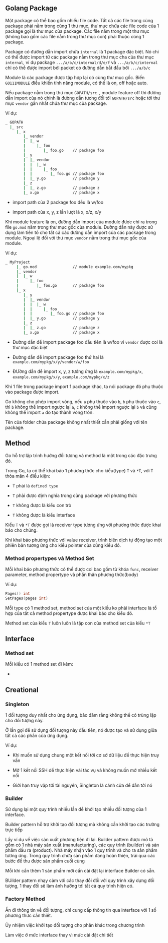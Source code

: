 ## Golang Package

Một package có thể bao gồm nhiều file code. Tất cả các file trong cùng package phải nằm trong cùng 1 thư mục, thư mục chứa các file code của 1 package gọi là thư mục của package. Các file nằm trong một thư mục (không bao gồm các file nằm trong thư mục con) phải thuộc cùng 1 package.

Package có đường dẫn import chứa ```internal``` là 1 package đặc biệt. Nó chỉ có thể được import từ các package nằm trong thư mục cha của thư mục ```internal```, ví dụ package ```.../a/b/c/internal/d/e/f``` và ```.../a/b/c/internal``` chỉ có thể được import bởi packet có đường dẫn bắt đầu bởi ```.../a/b/c```

Module là các package được tập hợp lại có cùng thư mục gốc. Biến ```GO111MODULE``` điều khiển tính năng module, có thể là on, off hoặc auto.

Nếu package nằm trong thư mục ```GOPATH/src ```, module feature off thì đường dẫn import của nó chính là đường dẫn tương đối tới ```GOPATH/src``` hoặc tới thư mục ```vendor``` gần nhất chứa thư mục của package.

Ví dụ: 

```bash
_ GOPATH
  |_ src
     |_ x
        |_ vendor
        |  |_ w
        |     |_ foo
        |        |_ foo.go    // package foo
        |_ y
        |  |_ vendor
        |  |  |_ w
        |  |     |_ foo
        |  |        |_ foo.go // package foo
        |  |_ y.go            // package y
        |_ z
        |  |_ z.go            // package z
        |_ x.go               // package x
```

- import path của 2 package foo đều là w/foo

- import path của x, y, z lần lượt là x, x/z, x/y

Khi module feature là on, đường dẫn import của module được chỉ ra trong file ```go.mod``` nằm trong thư mục gốc của module. Đường dẫn này được sử dụng làm tiền tố cho tất cả các đường dẫn import của các  package trong module. Ngoại lệ đối với thư mục ```vendor``` nằm trong thư mục gốc của module. 

Ví dụ: 

```bash
_ MyProject
     |_ go.mod                // module example.com/mypkg
     |_ vendor
     |  |_ w
     |     |_ foo
     |        |_ foo.go       // package foo
     |_ x
        |_ y
        |  |_ vendor
        |  |  |_ w
        |  |     |_ foo
        |  |        |_ foo.go // package foo
        |  |_ y.go            // package y
        |_ z
        |  |_ z.go            // package z
        |_ x.go               // package x

```

- Đường dẫn để import package foo đầu tiên là w/foo vì ```vendor``` được coi là thư mục đặc biệt

- Đường dẫn để import package foo thứ hai là ```example.com/mypkg/x/y/vendor/w/foo```

- ĐƯờng dẫn để import x, y, z tướng ứng là ```example.com/mypkg/x```, ```example.com/mypkg/x/y```, ```example.com/mypkg/x/z```

Khi 1 file trong package import 1 package khác, ta nói package đó phụ thuộc vào package được import.

Go không cho phép import vòng, nếu ```a``` phụ thuộc vào ```b```, ```b``` phụ thuộc vào ```c```, thì ```b``` không thể import ngược lại ```a```, ```c``` không thể import ngược lại ```b``` và cũng không thể import ```a``` do tạo thành vòng tròn. 

Tên của folder chứa package không nhất thiết cần phải giống với tên package.  

## Method

Go hỗ trợ lập trình hướng đối tượng và method là một trong các đặc trưng đó.

Trong Go, ta có thể khai báo 1 phương thức cho kiểu(type) ```T``` và ```*T```, với ```T``` thỏa mãn 4 điều kiện:

- ```T``` phải là ```defined type```

- ```T``` phải được định nghĩa trong cùng package với phương thức

- ```T``` không được là kiểu con trỏ

- ```T``` không được là kiểu interface 

Kiểu ```T``` và ```*T``` được gọi là receiver type tương ứng với phương thức được khai báo cho chúng. 

Khi khai báo phương thức với value receiver, trình biên dịch tự động tạo một phiên bản tương ứng cho kiểu pointer của cùng kiểu đó. 

### Method propertypes và Method Set

Mỗi khai báo phương thức có thể được coi bao gồm từ khóa ```func```, receiver parameter, method propertype và phần thân phương thức(body)

Ví dụ:

```go
Pages() int
SetPages(pages int)
```

Mỗi type có 1 method set, method set của một kiểu ko phải interface là tổ hợp của tất cả method propertype được khai báo cho kiểu đó.

Method set của kiểu ```T``` luôn luôn là tập con của method set của kiểu ```*T```

## Interface

### Method set

Mỗi kiểu có 1 method set đi kèm:

-
## Creational

### Singleton

1 đối tượng duy nhất cho ứng dụng, bảo đảm rằng không thể có trùng lặp cho đối tượng này. 

Ở lần gọi để sử dụng đối tượng này đầu tiên, nó được tạo và sử dụng giữa tất cả các phần của ứng dụng.

Ví dụ:

- Khi muốn sử dụng chung một kết nối tới cơ sở dữ liệu để thực hiện truy vấn

- Mở 1 kết nối SSH dể thực hiện vài tác vụ và không muốn mở nhiều kết nối

- Giới hạn truy vập tới tài nguyên, Singleton là cánh cửa để dẫn tới nó

### Builder

Sử dụng lại một quy trình nhiều lần để khởi tạo nhiều đối tượng của 1 interface. 

Builder pattern hỗ trợ khởi tạo đối tượng mà không cần khởi tạo các trường trực tiếp 

Lấy ví dụ về việc sản xuất phương tiện đi lại. Builder pattern được mô tả gồm có 1 nhà máy sản xuất (manufacturing), các quy trình (builder) và sản phẩm đầu ra (product). Nhà máy nhận vào 1 quy trình và cho ra sản phẩm tương ứng. Trong quy trình chứa sản phẩm đang hoàn thiện, trải qua các bước để thu được sản phẩm cuối cùng

Mỗi khi cần thêm 1 sản phẩm mới cần cài đặt lại interface Builder có sẵn.

BUilder pattern nhạy cảm với các thay đổi đối với quy trình xây dựng đối tượng, 1 thay đối sẽ làm ảnh hưởng tới tất cả quy trình hiện có.

### Factory Method

Ẩn đi thông tin về đối tượng, chỉ cung cấp thông tin qua interface với 1 số phương thức cần thiết. 

Ủy nhiệm việc khởi tạo đối tượng cho phân khác trong chương trình 

Làm việc ở mức interface thay vì mức cài đặt chi tiết
  
